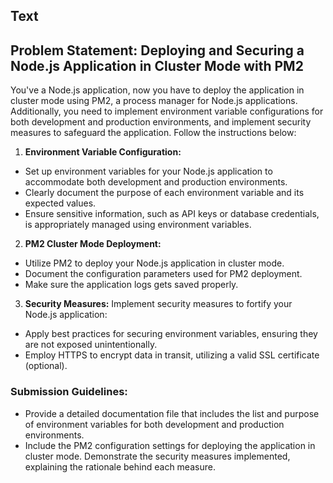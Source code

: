 ## Text

## Problem Statement: Deploying and Securing a Node.js Application in Cluster Mode with PM2
You've a Node.js application, now you have to deploy the application in cluster mode using PM2, a process manager for Node.js applications. Additionally, you need to implement environment variable configurations for both development and production environments, and implement security measures to safeguard the application. Follow the instructions below:

1. **Environment Variable Configuration:**

- Set up environment variables for your Node.js application to accommodate both development and production environments.
- Clearly document the purpose of each environment variable and its expected values.
- Ensure sensitive information, such as API keys or database credentials, is appropriately managed using environment variables.

2. **PM2 Cluster Mode Deployment:**

- Utilize PM2 to deploy your Node.js application in cluster mode.
- Document the configuration parameters used for PM2 deployment.
- Make sure the application logs gets saved properly.

3. **Security Measures:**
Implement security measures to fortify your Node.js application:
- Apply best practices for securing environment variables, ensuring they are not exposed unintentionally.
- Employ HTTPS to encrypt data in transit, utilizing a valid SSL certificate (optional).

### Submission Guidelines:

- Provide a detailed documentation file that includes the list and purpose of environment variables for both development and production environments.
- Include the PM2 configuration settings for deploying the application in cluster mode.
Demonstrate the security measures implemented, explaining the rationale behind each measure.